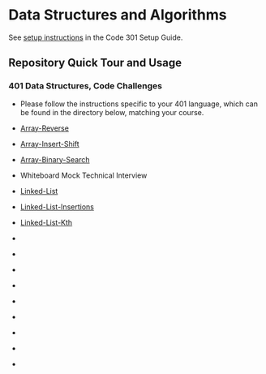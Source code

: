 # Data Structures and Algorithms

See [setup instructions](https://codefellows.github.io/setup-guide/code-301/3-code-challenges) in the Code 301 Setup Guide.

## Repository Quick Tour and Usage

### 401 Data Structures, Code Challenges

- Please follow the instructions specific to your 401 language, which can be found in the directory below, matching your course.

- [Array-Reverse](.javascript/array-reverse/README.md)
- [Array-Insert-Shift](.javascript/array-insert-shift/README.md)
- [Array-Binary-Search](.javascript/array-binary-search/README.md)
- Whiteboard Mock Technical Interview
- [Linked-List](.javascript/linked-list/README.md)
- [Linked-List-Insertions](.javascript/linked-list/README.md)
- [Linked-List-Kth](.javascript/linked-list/README.md)
- []()
- []()
- []()
- []()
- []()
- []()
- []()
- []()
- []()

